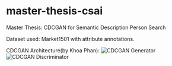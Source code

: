 # master-thesis-csai
Master Thesis: CDCGAN for Semantic Description Person Search

Dataset used: Market1501 with attribute annotations.

CDCGAN Architecture(by Khoa Phan):
![CDCGAN Generator](https://https://github.com/kphan102/master-thesis-csai/images/cdcgan_gen.png "CDCGAN Generator")
![CDCGAN Discriminator](https://https://github.com/kphan102/master-thesis-csai/images/cdcgan_disc.png "CDCGAN Discriminator")
